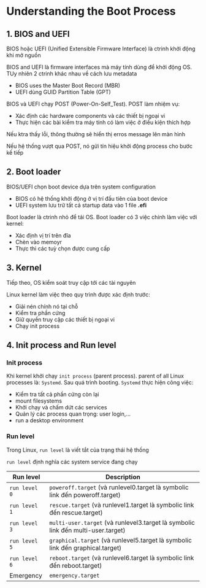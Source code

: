 # Understanding the Boot Process

## 1. BIOS and UEFI

BIOS hoặc UEFI (Unified Extensible Firmware Interface) là ctrinh khởi động khi mở nguồn

BIOS and UEFI là firmware interfaces mà máy tính dùng để khởi động OS. TUy nhiên 2 ctrinh khác nhau về cách lưu metadata

- BIOS uses the Master Boot Record (MBR)
- UEFI dùng GUID Partition Table (GPT)

BIOS và UEFI chạy POST (Power-On-Self_Test). POST làm nhiệm vụ:

- Xác định các hardware components và các thiết bị ngoại vi
- Thực hiện các bài kiểm tra máy tính có làm việc ở điều kiện thích hợp

Nếu ktra thấy lỗi, thông thường sẽ hiển thị erros message lên màn hình

Nếu hệ thống vượt qua POST, nó gửi tín hiệu khởi động process cho bước kế tiếp

## 2. Boot loader

BIOS/UEFI chọn boot device dựa trên system configuration

- BIOS có hệ thống khởi động ở vị trí đầu tiên của boot device
- UEFI system lưu trữ tất cả startup data vào 1 file **.efi**

Boot loader là ctrinh nhỏ để tải OS. Boot loader có 3 việc chính làm việc với kernel:

- Xác định vị trí trên đĩa
- Chèn vào memoyr
- Thực thi các tuỳ chọn được cung cấp

## 3. Kernel

Tiếp theo, OS kiểm soát truy cập tới các tài nguyên

Linux kernel làm việc theo quy trình được xác định trước:

- Giải nén chính nó tại chỗ
- Kiểm tra phần cứng
- Giữ quyền truy cập các thiết bị ngoại vi
- Chạy init process

## 4. Init process and Run level

### Init process

Khi kernel khởi chạy `init process` (parent process). parent of all Linux processes là: `Systemd`. Sau quá trình booting. `Systemd` thực hiện công việc:

- Kiểm tra tất cả phần cứng còn lại
- mount filesystems
- Khởi chạy và chấm dứt các services
- Quản lý các process quan trọng: user login,...
- run a desktop environment

### Run level

Trong Linux, `run level` là viết tắt của trạng thái hệ thống

`run level` định nghĩa các system service đang chạy

| Run level     | Description                                                                      |
| ------------- | -------------------------------------------------------------------------------- |
| `run level 0` | `poweroff.target` (và runlevel0.target là symbolic link đến poweroff.target)     |
| `run level 1` | `rescue.target` (và runlevel1.target là symbolic link đến rescue.target)         |
| `run level 3` | `multi-user.target` (và runlevel3.target là symbolic link đến multi-user.target) |
| `run level 5` | `graphical.target` (và runlevel5.target là symbolic link đến graphical.target)   |
| `run level 6` | `reboot.target` (và runlevel6.target là symbolic link đến reboot.target)         |
| Emergency     | `emergency.target`                                                               |
